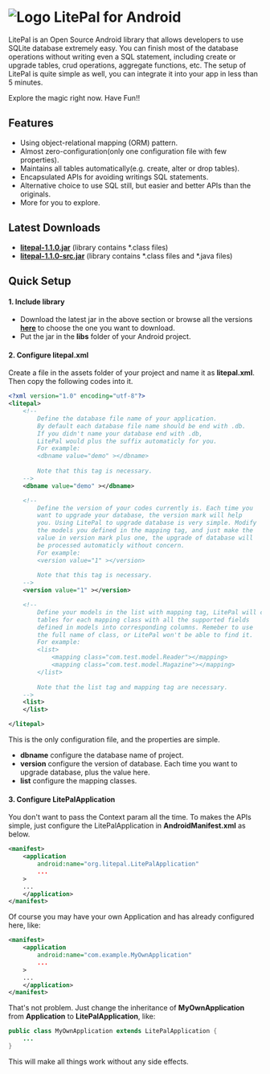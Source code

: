 # ![Logo](https://github.com/LitePalFramework/LitePal/blob/master/sample/res/drawable-ldpi/logo.png) LitePal for Android
LitePal is an Open Source Android library that allows developers to use SQLite database extremely easy. You can finish most of the database operations without writing even a SQL statement, including create or upgrade tables, crud operations, aggregate functions, etc. The setup of LitePal is quite simple as well, you can integrate it into your app in less than 5 minutes. 

Explore the magic right now. Have Fun!!

## Features
 * Using object-relational mapping (ORM) pattern.
 * Almost zero-configuration(only one configuration file with few properties).
 * Maintains all tables automatically(e.g. create, alter or drop tables).
 * Encapsulated APIs for avoiding writings SQL statements.
 * Alternative choice to use SQL still, but easier and better APIs than the originals.
 * More for you to explore.
 
## Latest Downloads
 * **[litepal-1.1.0.jar](https://github.com/LitePalFramework/LitePal/raw/master/downloads/litepal-1.1.0.jar)** (library contains *.class files)
 * **[litepal-1.1.0-src.jar](https://github.com/LitePalFramework/LitePal/raw/master/downloads/litepal-1.1.0-src.jar)** (library contains *.class files and *.java files)
 
## Quick Setup
#### 1. Include library
 * Download the latest jar in the above section or browse all the versions **[here](https://github.com/LitePalFramework/LitePal/tree/master/downloads)** to choose the one you want to download.
 * Put the jar in the **libs** folder of your Android project.
 
#### 2. Configure litepal.xml
Create a file in the assets folder of your project and name it as **litepal.xml**. Then copy the following codes into it.
``` xml
<?xml version="1.0" encoding="utf-8"?>
<litepal>
    <!--
		Define the database file name of your application. 
		By default each database file name should be end with .db. 
		If you didn't name your database end with .db, 
		LitePal would plus the suffix automaticly for you.
		For example:    
    	<dbname value="demo" ></dbname>
		
		Note that this tag is necessary.
    -->
    <dbname value="demo" ></dbname>

    <!--
    	Define the version of your codes currently is. Each time you 
    	want to upgrade your database, the version mark will help
    	you. Using LitePal to upgrade database is very simple. Modify
    	the models you defined in the mapping tag, and just make the
    	value in version mark plus one, the upgrade of database will
    	be processed automaticly without concern.
		For example:    
    	<version value="1" ></version>
		    	
    	Note that this tag is necessary.
    -->
    <version value="1" ></version>

    <!--
    	Define your models in the list with mapping tag, LitePal will create
    	tables for each mapping class with all the supported fields
    	defined in models into corresponding columns. Remeber to use
    	the full name of class, or LitePal won't be able to find it.
    	For example:    
    	<list>
    		<mapping class="com.test.model.Reader"></mapping>
    		<mapping class="com.test.model.Magazine"></mapping>
    	</list>
    	
    	Note that the list tag and mapping tag are necessary.
    -->
    <list>
    </list>

</litepal>
```
This is the only configuration file, and the properties are simple. 
 * **dbname** configure the database name of project.
 * **version** configure the version of database. Each time you want to upgrade database, plus the value here.
 * **list** configure the mapping classes.
 
#### 3. Configure LitePalApplication
You don't want to pass the Context param all the time. To makes the APIs simple, just configure the LitePalApplication in **AndroidManifest.xml** as below.
``` xml
<manifest>
	<application
		android:name="org.litepal.LitePalApplication"
		...
	>
    ...
	</application>
</manifest>
```
Of course you may have your own Application and has already configured here, like:
``` xml
<manifest>
	<application
		android:name="com.example.MyOwnApplication"
		...
	>
    ...
	</application>
</manifest>
```
That's not problem. Just change the inheritance of **MyOwnApplication** from **Application** to **LitePalApplication**, like:
``` java
public class MyOwnApplication extends LitePalApplication {
	...
}
```
This will make all things work without any side effects.
